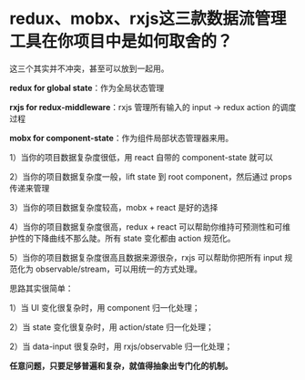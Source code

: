 # redux、mobx、rxjs这三款数据流管理工具在你项目中是如何取舍的？

这三个其实并不冲突，甚至可以放到一起用。



**redux for global state**：作为全局状态管理

**rxjs for redux-middleware**：rxjs 管理所有输入的 input -> redux action 的调度过程

**mobx for component-state**：作为组件局部状态管理器来用。



1）当你的项目数据复杂度很低，用 react 自带的 component-state 就可以

2）当你的项目数据复杂度一般，lift state 到 root component，然后通过 props 传递来管理

3）当你的项目数据复杂度较高，mobx + react 是好的选择

4）当你的项目数据复杂度很高，redux + react 可以帮助你维持可预测性和可维护性的下降曲线不那么陡。所有 state 变化都由 action 规范化。

5）当你的项目数据复杂度很高且数据来源很杂，rxjs 可以帮助你把所有 input 规范化为 observable/stream，可以用统一的方式处理。



思路其实很简单：

1）当 UI 变化很复杂时，用 component 归一化处理；

2）当 state 变化很复杂时，用 action/state 归一化处理；

2）当 data-input 很复杂时，用 rxjs/observable 归一化处理；



**任意问题，只要足够普遍和复杂，就值得抽象出专门化的机制。**
